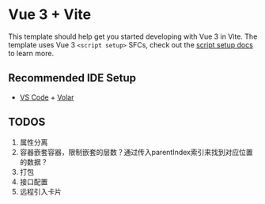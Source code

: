 # Vue 3 + Vite

This template should help get you started developing with Vue 3 in Vite. The template uses Vue 3 `<script setup>` SFCs, check out the [script setup docs](https://v3.vuejs.org/api/sfc-script-setup.html#sfc-script-setup) to learn more.

## Recommended IDE Setup

- [VS Code](https://code.visualstudio.com/) + [Volar](https://marketplace.visualstudio.com/items?itemName=Vue.volar)

## TODOS
1. 属性分离
2. 容器嵌套容器，限制嵌套的层数？通过传入parentIndex索引来找到对应位置的数据？
3. 打包
4. 接口配置
5. 远程引入卡片
